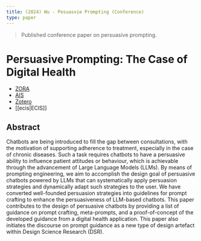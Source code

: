 ```yaml
---
title: (2024) Wu - Pesuasvie Prompting (Conference)
type: paper
---
```


> Published conference paper on persuasive prompting.

# Persuasive Prompting: The Case of Digital Health

- [ZORA](https://www.zora.uzh.ch/id/eprint/277898/)
- [AIS](https://aisel.aisnet.org/ecis2025/health_it/health_it/10/)
- [Zotero](zotero://select/library/items/94ZH65N9)
- [[ecis|ECIS]]

## Abstract

Chatbots are being introduced to fill the gap between consultations, with the motivation of supporting adherence to treatment, especially in the case of chronic diseases. Such a task requires chatbots to have a persuasive ability to influence patient attitudes or behaviour, which is achievable through the advancement of Large Language Models (LLMs). By means of prompting engineering, we aim to accomplish the design goal of persuasive chatbots powered by LLMs that can systematically apply persuasion strategies and dynamically adapt such strategies to the user. We have converted well-founded persuasion strategies into guidelines for prompt crafting to enhance the persuasiveness of LLM-based chatbots. This paper contributes to the design of persuasive chatbots by providing a list of guidance on prompt crafting, meta-prompts, and a proof-of-concept of the developed guidance from a digital health application. This paper also initiates the discourse on prompt guidance as a new type of design artefact within Design Science Research (DSR).

